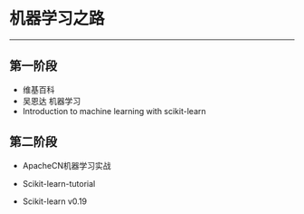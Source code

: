 # 机器学习之路
---
## 第一阶段
- 维基百科
- 吴恩达 机器学习
- Introduction to machine learning with scikit-learn

## 第二阶段
- ApacheCN机器学习实战

- Scikit-learn-tutorial
- Scikit-learn v0.19